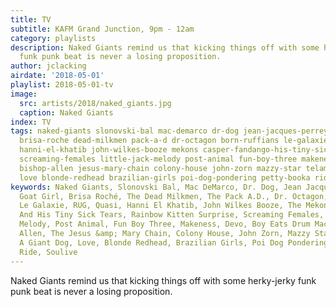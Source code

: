 ```yaml
---
title: TV
subtitle: KAFM Grand Junction, 9pm - 12am
category: playlists
description: Naked Giants remind us that kicking things off with some herky-jerky
  funk punk beat is never a losing proposition.
author: jclacking
airdate: '2018-05-01'
playlist: 2018-05-01-tv
image:
  src: artists/2018/naked_giants.jpg
  caption: Naked Giants
index: TV
tags: naked-giants slonovski-bal mac-demarco dr-dog jean-jacques-perrey goat-girl
  brisa-roche dead-milkmen pack-a-d dr-octagon born-ruffians le-galaxie rug quasi
  hanni-el-khatib john-wilkes-booze mekons casper-fandango-his-tiny-sick-tears rainbow-kitten-surprise
  screaming-females little-jack-melody post-animal fun-boy-three makeness devo boy-eats-drum-machine
  bishop-allen jesus-mary-chain colony-house john-zorn mazzy-star telamor a-giant-dog
  love blonde-redhead brazilian-girls poi-dog-pondering petty-booka ride soulive
keywords: Naked Giants, Slonovski Bal, Mac DeMarco, Dr. Dog, Jean Jacques Perrey,
  Goat Girl, Brisa Roché, The Dead Milkmen, The Pack A.D., Dr. Octagon, Born Ruffians,
  Le Galaxie, RUG, Quasi, Hanni El Khatib, John Wilkes Booze, The Mekons, Casper Fandango
  And His Tiny Sick Tears, Rainbow Kitten Surprise, Screaming Females, Little Jack
  Melody, Post Animal, Fun Boy Three, Makeness, Devo, Boy Eats Drum Machine, Bishop
  Allen, The Jesus &amp; Mary Chain, Colony House, John Zorn, Mazzy Star, Telamor,
  A Giant Dog, Love, Blonde Redhead, Brazilian Girls, Poi Dog Pondering, Petty Booka,
  Ride, Soulive
---
```

Naked Giants remind us that kicking things off with some herky-jerky funk punk beat is never a losing proposition.

